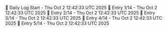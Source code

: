 📅 Daily Log Start - Thu Oct  2 12:42:33 UTC 2025
📌 Entry 1/14 - Thu Oct  2 12:42:33 UTC 2025
📌 Entry 2/14 - Thu Oct  2 12:42:33 UTC 2025
📌 Entry 3/14 - Thu Oct  2 12:42:33 UTC 2025
📌 Entry 4/14 - Thu Oct  2 12:42:33 UTC 2025
📌 Entry 5/14 - Thu Oct  2 12:42:33 UTC 2025
